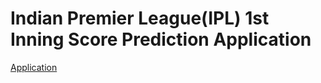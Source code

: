 # Indian Premier League(IPL) 1st Inning Score Prediction Application
[Application](https://ipl-deployment-flask.herokuapp.com/)
